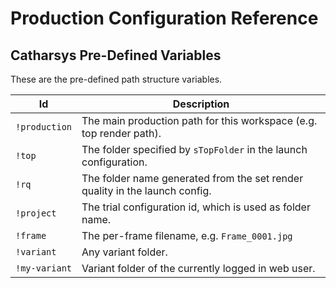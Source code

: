 # Production Configuration Reference

## Catharsys Pre-Defined Variables

These are the pre-defined path structure variables.

| Id            | Description                                                                 |
| ------------- | --------------------------------------------------------------------------- |
| `!production` | The main production path for this workspace (e.g. top render path).         |
| `!top`        | The folder specified by `sTopFolder` in the launch configuration.           |
| `!rq`         | The folder name generated from the set render quality in the launch config. |
| `!project`    | The trial configuration id, which is used as folder name.                   |
| `!frame`      | The per-frame filename, e.g. `Frame_0001.jpg`                               |
| `!variant`    | Any variant folder.                                                         |
| `!my-variant` | Variant folder of the currently logged in web user.                         |

